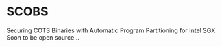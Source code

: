 # SCOBS
Securing COTS Binaries with Automatic Program Partitioning for Intel SGX
Soon to be open source...
